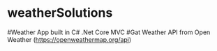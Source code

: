 # weatherSolutions
#Weather App built in C# .Net Core MVC
#Gat Weather API from Open Weather (https://openweathermap.org/api)

